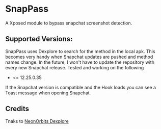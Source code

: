 # SnapPass
A Xposed module to bypass snapchat screenshot detection.

## Supported Versions:
SnapPass uses Dexplore to search for the method in the local apk. This becomes very handy when Snapchat updates are pushed and method names change. In the future, I won't have to update the repository with every new Snapchat release.
Tested and working on the following
- <= 12.25.0.35

If the Snapchat version is compatible and the Hook loads you can see a Toast message when opening Snapchat.
## Credits
Tnaks to [NeonOrbits Dexplore](https://github.com/NeonOrbit/Dexplore)
